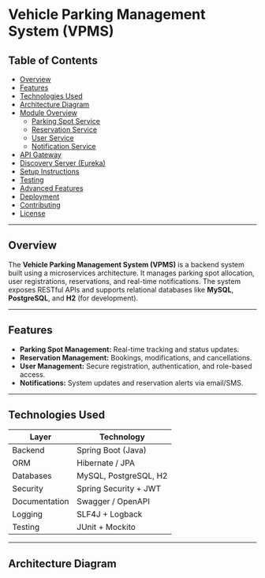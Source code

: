 # Vehicle Parking Management System (VPMS)

## Table of Contents

- [Overview](#overview)
- [Features](#features)
- [Technologies Used](#technologies-used)
- [Architecture Diagram](#architecture-diagram)
- [Module Overview](#module-overview)
  - [Parking Spot Service](#parking-spot-service)
  - [Reservation Service](#reservation-service)
  - [User Service](#user-service)
  - [Notification Service](#notification-service)
- [API Gateway](#api-gateway)
- [Discovery Server (Eureka)](#discovery-server-eureka)
- [Setup Instructions](#setup-instructions)
- [Testing](#testing)
- [Advanced Features](#advanced-features)
- [Deployment](#deployment)
- [Contributing](#contributing)
- [License](#license)

---

## Overview

The **Vehicle Parking Management System (VPMS)** is a backend system built using a microservices architecture. It manages parking spot allocation, user registrations, reservations, and real-time notifications. The system exposes RESTful APIs and supports relational databases like **MySQL**, **PostgreSQL**, and **H2** (for development).

---

## Features

- **Parking Spot Management:** Real-time tracking and status updates.
- **Reservation Management:** Bookings, modifications, and cancellations.
- **User Management:** Secure registration, authentication, and role-based access.
- **Notifications:** System updates and reservation alerts via email/SMS.

---

## Technologies Used

| Layer        | Technology               |
|--------------|---------------------------|
| Backend      | Spring Boot (Java)        |
| ORM          | Hibernate / JPA           |
| Databases    | MySQL, PostgreSQL, H2     |
| Security     | Spring Security + JWT     |
| Documentation| Swagger / OpenAPI         |
| Logging      | SLF4J + Logback           |
| Testing      | JUnit + Mockito           |

---

## Architecture Diagram

